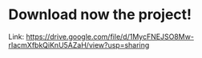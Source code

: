 # Download now the project!
Link: https://drive.google.com/file/d/1MycFNEJSO8Mw-rIacmXfbkQiKnU5AZaH/view?usp=sharing
